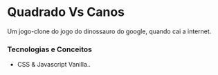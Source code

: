 # Quadrado Vs Canos
Um jogo-clone do jogo do dinossauro do google, quando cai a internet.

### Tecnologias e Conceitos
- CSS & Javascript Vanilla..